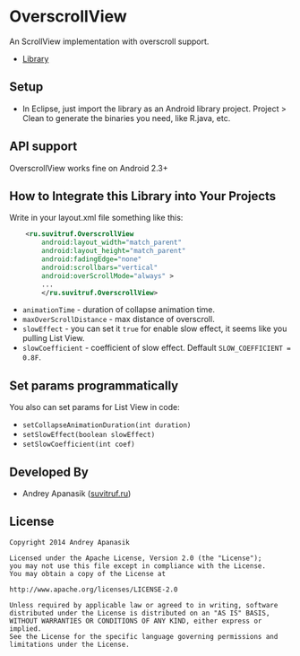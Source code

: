 OverscrollView 
===========

An ScrollView implementation with overscroll support.

* [Library][3]

Setup
-----
* In Eclipse, just import the library as an Android library project. Project > Clean to generate the binaries 
you need, like R.java, etc.


API support
------------------------------------------------
OverscrollView works fine on Android 2.3+

How to Integrate this Library into Your Projects
------------------------------------------------
Write in your layout.xml file something like this:

```xml
    <ru.suvitruf.OverscrollView
        android:layout_width="match_parent"
        android:layout_height="match_parent"
        android:fadingEdge="none"
        android:scrollbars="vertical"
        android:overScrollMode="always" >
        ...
        </ru.suvitruf.OverscrollView>
```
* `animationTime` - duration of collapse animation time.
* `maxOverScrollDistance` - max distance of overscroll.
* `slowEffect` - you can set it `true` for enable slow effect, it seems like you pulling List View.
* `slowCoefficient` - coefficient of slow effect. Deffault `SLOW_COEFFICIENT = 0.8F`.

Set params programmatically
------------------------------------------------
You also can set params for List View in code:
* `setCollapseAnimationDuration(int duration)`
* `setSlowEffect(boolean slowEffect)`
* `setSlowCoefficient(int coef)`

Developed By
------------
* Andrey Apanasik ([suvitruf.ru][2])


License
-------

    Copyright 2014 Andrey Apanasik
    
    Licensed under the Apache License, Version 2.0 (the "License");
    you may not use this file except in compliance with the License.
    You may obtain a copy of the License at
    
    http://www.apache.org/licenses/LICENSE-2.0
    
    Unless required by applicable law or agreed to in writing, software
    distributed under the License is distributed on an "AS IS" BASIS,
    WITHOUT WARRANTIES OR CONDITIONS OF ANY KIND, either express or implied.
    See the License for the specific language governing permissions and
    limitations under the License.
 

[2]: http://suvitruf.ru/
[3]: https://github.com/Suvitruf/Android-sdk-examples/tree/master/OverscrollView/OverscrollView
